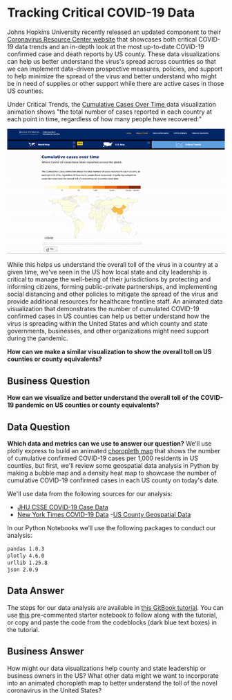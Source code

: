 # Tracking Critical COVID-19 Data

Johns Hopkins University recently released an updated component to their [Coronavirus Resource Center website](https://coronavirus.jhu.edu/data) that showcases both critical COVID-19 data trends and an in-depth look at the most up-to-date COVID-19 confirmed case and death reports by US county. These data visualizations can help us better understand the virus's spread across countries so that we can implement data-driven prospective measures, policies, and support to help minimize the spread of the virus and better understand who might be in need of supplies or other support while there are active cases in those US counties. 

Under Critical Trends, the [Cumulative Cases Over Time ](https://coronavirus.jhu.edu/data/animated-world-map)data visualization animation shows "the total number of cases reported in each country at each point in time, regardless of how many people have recovered:"

![](.gitbook/assets/jhu-covid19-global-animation.gif)

While this helps us understand the overall toll of the virus in a country at a given time, we've seen in the US how local state and city leadership is critical to  manage the well-being of their jurisdictions by protecting and informing citizens, forming public-private partnerships, and implementing social distancing and other policies to mitigate the spread of the virus and provide additional resources for healthcare frontline staff. An animated data visualization that demonstrates the number of cumulated COVID-19 confirmed cases in US counties can help us better understand how the virus is spreading within the United States and which county and state governments, businesses, and other organizations might need support during the pandemic.

 **How can we make a similar visualization to show the overall toll on US counties or county equivalents?**
 
 ## Business Question
 __How can we visualize and better understand the overall toll of the COVID-19 pandemic on US counties or county equivalents?__
 
 ## Data Question
__Which data and metrics can we use to answer our question?__
We'll use plotly express to build an animated [choropleth map](https://melanieshimano.gitbook.io/covid-19-critical-trend-data-visualizations/where-are-covid-19-cases-increasing-within-the-united-states) that shows the number of cumulative confirmed COVID-19 cases per 1,000 residents in US counties, but first, we'll review some geospatial data analysis in Python by making a bubble map and a density heat map to showcase the number of cumulative COVID-19 confirmed cases in each US county on today's date. 

We'll use data from the following sources for our analysis: 
 - [JHU CSSE COVID-19 Case Data](https://github.com/CSSEGISandData/COVID-19/tree/master/csse_covid_19_data/csse_covid_19_daily_reports)
 - [New York Times COVID-19 Data](https://github.com/nytimes/covid-19-data/blob/master/us-counties.csv)
 -[US County Geospatial Data](https://raw.githubusercontent.com/plotly/datasets/master/geojson-counties-fips.json)
 
In our Python Notebooks we’ll use the following packages to conduct our analysis:
 ```
 pandas 1.0.3
 plotly 4.6.0
 urllib 1.25.8
 json 2.0.9
 ```
 
## Data Answer
The steps for our data analysis are available in [this GitBook tutorial](https://melanieshimano.gitbook.io/covid-19-critical-trend-data-visualizations/). You can use [this]() pre-commented starter notebook to follow along with the tutorial, or copy and paste the code from the codeblocks (dark blue text boxes) in the tutorial.
 
 ## Business Answer
How might our data visualizations help county and state leadership or business owners in the US? What other data might we want to incorporate into an animated choropleth map to better understand the toll of the novel coronavirus in the United States?
